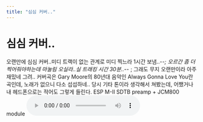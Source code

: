 ```yaml
---
title: "심심 커버.."
---
```

# 심심 커버..

오랜만에 심심 커버..미디 트랙이 없는 관계로 미디 찍느라 1시간 보냄..-_-; 
오르간 좀 더 찍어줘야하는데 마눌림 오실라..실 트래킹 시간 30분..-_- ;
그래도 무지 오랜만이라 아주 재밌네 그려..
커버곡은 Gary Moore의 80년대 음악인 Always Gonna Love You란 곡인데, 노래가 없으니 다소 섭섭하네..
당시 기타 톤이라 생각해서 쳐봤는데, 어쨌거나 내 헤드폰으로는 적어도 그렇게 들린다.
ESP M-II SDTB preamp + JCM800 module
<audio src="/assets/images/390774a601f9f42d1cf7a19f4d90b617.mp3" controls preload></audio>



